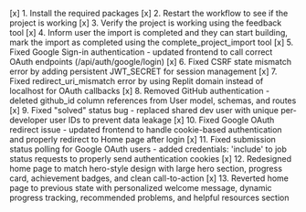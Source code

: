 [x] 1. Install the required packages
[x] 2. Restart the workflow to see if the project is working
[x] 3. Verify the project is working using the feedback tool
[x] 4. Inform user the import is completed and they can start building, mark the import as completed using the complete_project_import tool
[x] 5. Fixed Google Sign-in authentication - updated frontend to call correct OAuth endpoints (/api/auth/google/login)
[x] 6. Fixed CSRF state mismatch error by adding persistent JWT_SECRET for session management
[x] 7. Fixed redirect_uri_mismatch error by using Replit domain instead of localhost for OAuth callbacks
[x] 8. Removed GitHub authentication - deleted github_id column references from User model, schemas, and routes
[x] 9. Fixed "solved" status bug - replaced shared dev user with unique per-developer user IDs to prevent data leakage
[x] 10. Fixed Google OAuth redirect issue - updated frontend to handle cookie-based authentication and properly redirect to Home page after login
[x] 11. Fixed submission status polling for Google OAuth users - added credentials: 'include' to job status requests to properly send authentication cookies
[x] 12. Redesigned home page to match hero-style design with large hero section, progress card, achievement badges, and clean call-to-action
[x] 13. Reverted home page to previous state with personalized welcome message, dynamic progress tracking, recommended problems, and helpful resources section
